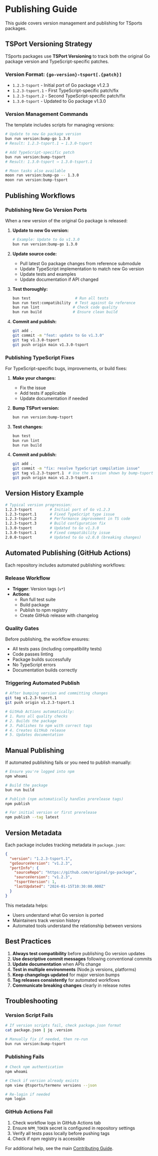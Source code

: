# Publishing Guide

This guide covers version management and publishing for TSports packages.

## TSPort Versioning Strategy

TSports packages use **TSPort Versioning** to track both the original Go package version and TypeScript-specific patches.

### Version Format: `{go-version}-tsport[.{patch}]`

- `1.2.3-tsport` - Initial port of Go package v1.2.3
- `1.2.3-tsport.1` - First TypeScript-specific patch/fix
- `1.2.3-tsport.2` - Second TypeScript-specific patch/fix
- `1.3.0-tsport` - Updated to Go package v1.3.0

### Version Management Commands

The template includes scripts for managing versions:

```bash
# Update to new Go package version
bun run version:bump-go 1.3.0
# Result: 1.2.3-tsport.1 → 1.3.0-tsport

# Add TypeScript-specific patch
bun run version:bump-tsport  
# Result: 1.3.0-tsport → 1.3.0-tsport.1

# Moon tasks also available
moon run version:bump-go -- 1.3.0
moon run version:bump-tsport
```

## Publishing Workflows

### Publishing New Go Version Ports

When a new version of the original Go package is released:

1. **Update to new Go version:**
   ```bash
   # Example: Update to Go v1.3.0
   bun run version:bump-go 1.3.0
   ```

2. **Update source code:**
   - Pull latest Go package changes from reference submodule
   - Update TypeScript implementation to match new Go version
   - Update tests and examples
   - Update documentation if API changed

3. **Test thoroughly:**
   ```bash
   bun test                    # Run all tests
   bun run test:compatibility  # Test against Go reference
   bun run lint               # Check code quality
   bun run build              # Ensure clean build
   ```

4. **Commit and publish:**
   ```bash
   git add .
   git commit -m "feat: update to Go v1.3.0"
   git tag v1.3.0-tsport
   git push origin main v1.3.0-tsport
   ```

### Publishing TypeScript Fixes

For TypeScript-specific bugs, improvements, or build fixes:

1. **Make your changes:**
   - Fix the issue
   - Add tests if applicable
   - Update documentation if needed

2. **Bump TSPort version:**
   ```bash
   bun run version:bump-tsport
   ```

3. **Test changes:**
   ```bash
   bun test
   bun run lint
   bun run build
   ```

4. **Commit and publish:**
   ```bash
   git add .
   git commit -m "fix: resolve TypeScript compilation issue"
   git tag v1.2.3-tsport.1  # Use the version shown by bump-tsport
   git push origin main v1.2.3-tsport.1
   ```

## Version History Example

```bash
# Typical version progression:
1.2.3-tsport        # Initial port of Go v1.2.3
1.2.3-tsport.1      # Fixed TypeScript type issue
1.2.3-tsport.2      # Performance improvement in TS code
1.2.3-tsport.3      # Build configuration fix
1.3.0-tsport        # Updated to Go v1.3.0
1.3.0-tsport.1      # Fixed compatibility issue
2.0.0-tsport        # Updated to Go v2.0.0 (breaking changes)
```

## Automated Publishing (GitHub Actions)

Each repository includes automated publishing workflows:

### Release Workflow

- **Trigger**: Version tags (`v*`)
- **Actions**:
  - Run full test suite
  - Build package
  - Publish to npm registry
  - Create GitHub release with changelog

### Quality Gates

Before publishing, the workflow ensures:

- All tests pass (including compatibility tests)
- Code passes linting
- Package builds successfully
- No TypeScript errors
- Documentation builds correctly

### Triggering Automated Publish

```bash
# After bumping version and committing changes
git tag v1.2.3-tsport.1
git push origin v1.2.3-tsport.1

# GitHub Actions automatically:
# 1. Runs all quality checks
# 2. Builds the package  
# 3. Publishes to npm with correct tags
# 4. Creates GitHub release
# 5. Updates documentation
```

## Manual Publishing

If automated publishing fails or you need to publish manually:

```bash
# Ensure you're logged into npm
npm whoami

# Build the package
bun run build

# Publish (npm automatically handles prerelease tags)
npm publish

# For initial version or first prerelease
npm publish --tag latest
```

## Version Metadata

Each package includes tracking metadata in `package.json`:

```json
{
  "version": "1.2.3-tsport.1",
  "goSourceVersion": "v1.2.3",
  "portInfo": {
    "sourceRepo": "https://github.com/original/go-package",
    "sourceVersion": "v1.2.3",
    "tsportVersion": 1,
    "lastUpdated": "2024-01-15T10:30:00.000Z"
  }
}
```

This metadata helps:

- Users understand what Go version is ported
- Maintainers track version history
- Automated tools understand the relationship between versions

## Best Practices

1. **Always test compatibility** before publishing Go version updates
2. **Use descriptive commit messages** following conventional commits
3. **Update documentation** when APIs change
4. **Test in multiple environments** (Node.js versions, platforms)
5. **Keep changelogs updated** for major version bumps
6. **Tag releases consistently** for automated workflows
7. **Communicate breaking changes** clearly in release notes

## Troubleshooting

### Version Script Fails

```bash
# If version scripts fail, check package.json format
cat package.json | jq .version

# Manually fix if needed, then re-run
bun run version:bump-tsport
```

### Publishing Fails

```bash
# Check npm authentication
npm whoami

# Check if version already exists
npm view @tsports/termenv versions --json

# Re-login if needed
npm login
```

### GitHub Actions Fail

1. Check workflow logs in GitHub Actions tab
2. Ensure `NPM_TOKEN` secret is configured in repository settings
3. Verify all tests pass locally before pushing tags
4. Check if npm registry is accessible

For additional help, see the main [Contributing Guide](../../CONTRIBUTING.md).
